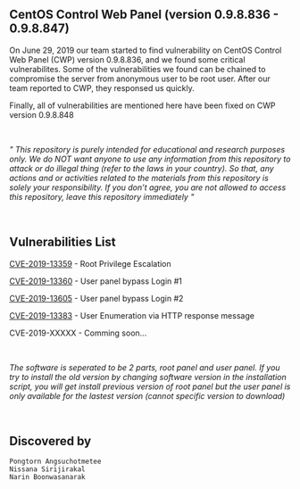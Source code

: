 ## CentOS Control Web Panel (version 0.9.8.836 - 0.9.8.847)
On June 29, 2019 our team started to find vulnerability on CentOS Control Web Panel (CWP) version 0.9.8.836, and we found some critical vulnerabilites. Some of the vulnerabilities we found can be chained to compromise the server from anonymous user to be root user. After our team reported to CWP, they responsed us quickly.

Finally, all of vulnerabilities are mentioned here have been fixed on CWP version 0.9.8.848

<br>

<i>"
This repository is purely intended for educational and research purposes only. We do NOT want anyone to use any information from this repository to attack or do illegal  thing (refer to the laws in your country). So that, any actions and or activities related to the materials from this repository is solely your responsibility. If you don’t agree, you are not allowed to access this repository, leave this repository immediately "
</i>

<br>

## Vulnerabilities List

[CVE-2019-13359](https://github.com/i3umi3iei3ii/CentOS-Control-Web-Panel-CVE/blob/master/CVE-2019-13359.md) - Root Privilege Escalation

[CVE-2019-13360](https://github.com/i3umi3iei3ii/CentOS-Control-Web-Panel-CVE/blob/master/CVE-2019-13360.md) - User panel bypass Login #1

[CVE-2019-13605](https://github.com/i3umi3iei3ii/CentOS-Control-Web-Panel-CVE/blob/master/CVE-2019-13605.md) - User panel bypass Login #2

[CVE-2019-13383](https://github.com/i3umi3iei3ii/CentOS-Control-Web-Panel-CVE/blob/master/CVE-2019-13383.md) - User Enumeration via HTTP response message

CVE-2019-XXXXX - Comming soon...

<br>

<i>The software is seperated to be 2 parts, root panel and user panel. If you try to install the old version by changing software version in the installation script, you will get install previous version of root panel but the user panel is only available for the lastest version (cannot specific version to download)</i>

<br>

## Discovered by
```
Pongtorn Angsuchotmetee
Nissana Sirijirakal
Narin Boonwasanarak
```
